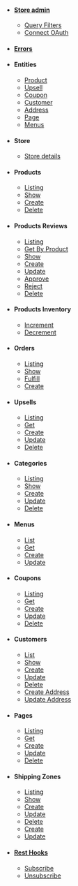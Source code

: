 - #### [Store admin](/store-admin/index)
  - [Query Filters](/store-admin/misc/query-filters)
  - [Connect OAuth](/store-admin/oauth/index)
- #### [Errors](/store-admin/errors/index)
- #### Entities
  - [Product](/store-admin/entities/product/product)
  - [Upsell](/store-admin/entities/upsells/upsell)
  - [Coupon](/store-admin/entities/coupon/coupon)
  - [Customer](/store-admin/entities/customer/customer)
  - [Address](/store-admin/entities/address/address)
  - [Page](/store-admin/entities/page/page)
  - [Menus](/store-admin/entities/menus/menu)
- #### Store
  - [Store details](/store-admin/store/me) <span class="request-method-get"></span>
- #### Products
  - [Listing](/store-admin/products/index) <span class="request-method-get"></span>
  - [Show](/store-admin/products/get) <span class="request-method-get"></span>
  - [Create](/store-admin/products/create) <span class="request-method-post"></span>
  - [Delete](/store-admin/products/delete) <span class="request-method-delete"></span>
- #### Products Reviews
    - [Listing](/store-admin/products/reviews/index) <span class="request-method-get"></span>
    - [Get By Product](/store-admin/products/reviews/by_product) <span class="request-method-get"></span>
    - [Show](/store-admin/products/reviews/get) <span class="request-method-get"></span>
    - [Create](/store-admin/products/reviews/create) <span class="request-method-post"></span>
    - [Update](/store-admin/products/reviews/update) <span class="request-method-put"></span>
    - [Approve](/store-admin/products/reviews/approve) <span class="request-method-post"></span>
    - [Reject](/store-admin/products/reviews/reject) <span class="request-method-post"></span>
    - [Delete](/store-admin/products/reviews/delete) <span class="request-method-delete"></span>
- #### Products Inventory
    - [Increment](/store-admin/products/inventory/increment) <span class="request-method-post"></span>
    - [Decrement](/store-admin/products/inventory/decrement) <span class="request-method-post"></span>
- #### Orders
  - [Listing](/store-admin/orders/index) <span class="request-method-get"></span>
  - [Show](/store-admin/orders/get) <span class="request-method-get"></span>
  - [Fulfill](/store-admin/orders/fulfill) <span class="request-method-post"></span>
  - [Create](/store-admin/orders/create) <span class="request-method-post"></span>
- #### Upsells
  - [Listing](/store-admin/upsells/index) <span class="request-method-get"></span>
  - [Get](/store-admin/upsells/get) <span class="request-method-get"></span>
  - [Create](/store-admin/upsells/create) <span class="request-method-post"></span>
  - [Update](/store-admin/upsells/update) <span class="request-method-put"></span>
  - [Delete](/store-admin/upsells/delete) <span class="request-method-delete"></span>
- #### Categories
  - [Listing](/store-admin/categories/index) <span class="request-method-get"></span>
  - [Show](/store-admin/categories/get) <span class="request-method-get"></span>
  - [Create](/store-admin/categories/create) <span class="request-method-post"></span>
  - [Update](/store-admin/categories/update) <span class="request-method-put"></span>
  - [Delete](/store-admin/categories/delete) <span class="request-method-delete"></span>
- #### Menus
  - [List](/store-admin/menus/index) <span class="request-method-get"></span>
  - [Get](/store-admin/menus/get) <span class="request-method-get"></span>
  - [Create](/store-admin/menus/create) <span class="request-method-post"></span>
  - [Update](/store-admin/menus/update) <span class="request-method-put"></span>
- #### Coupons
  - [Listing](/store-admin/coupons/index) <span class="request-method-get"></span>
  - [Get](/store-admin/coupons/get) <span class="request-method-get"></span>
  - [Create](/store-admin/coupons/create) <span class="request-method-post"></span>
  - [Update](/store-admin/coupons/update) <span class="request-method-put"></span>
  - [Delete](/store-admin/coupons/delete) <span class="request-method-delete"></span>
- #### Customers
  - [List](/store-admin/customers/index) <span class="request-method-get"></span>
  - [Show](/store-admin/customers/get) <span class="request-method-get"></span>
  - [Create](/store-admin/customers/create) <span class="request-method-post"></span>
  - [Update](/store-admin/customers/update) <span class="request-method-put"></span>
  - [Delete](/store-admin/customers/delete) <span class="request-method-delete"></span>
  - [Create Address](/store-admin/customers/addresses/create) <span class="request-method-post"></span>
  - [Update Address](/store-admin/customers/addresses/update) <span class="request-method-put"></span>
- #### Pages
  - [Listing](/store-admin/pages/index) <span class="request-method-get"></span>
  - [Get](/store-admin/pages/get) <span class="request-method-get"></span>
  - [Create](/store-admin/pages/create) <span class="request-method-post"></span>
  - [Update](/store-admin/pages/update) <span class="request-method-put"></span>
  - [Delete](/store-admin/pages/delete) <span class="request-method-delete"></span>
- #### Shipping Zones
  - [Listing](/store-admin/shipping-zones/index) <span class="request-method-get"></span>
  - [Show](/store-admin/shipping-zones/get) <span class="request-method-get"></span>
  - [Create](/store-admin/shipping-zones/create) <span class="request-method-post"></span>
  - [Update](/store-admin/shipping-zones/update) <span class="request-method-put"></span>
  - [Delete](/store-admin/shipping-zones/delete) <span class="request-method-delete"></span>
  - [Create](/store-admin/shipping-zones/rates/create) <span class="request-method-post"></span>
  - [Update](/store-admin/shipping-zones/rates/update) <span class="request-method-put"></span>
- #### [Rest Hooks](/store-admin/resthooks)
  - [Subscribe](/store-admin/resthooks/subscribe) <span class="request-method-post"></span>
  - [Unsubscribe](/store-admin/resthooks/unsubscribe) <span class="request-method-post"></span>
